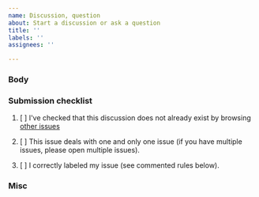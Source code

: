 ```yaml
---
name: Discussion, question
about: Start a discussion or ask a question
title: ''
labels: ''
assignees: ''

---
```


<!-- Any text between such tags will not appear on the issue. -->

### Body

### Submission checklist

1. [ ] I've checked that this discussion does not already exist by browsing
   [other issues](https://github.com/dEAduction/dEAduction/issues)
2. [ ] This issue deals with one and only one issue (if you have multiple
   issues, please open multiple issues).
3. [ ] I correctly labeled my issue (see commented rules below).

   <!-- Include one and only one of the following Area labels:
   - area::code
   - area::courses files
   - area::doc
   - area::install
   - area::snippets
   - area::teaching
   - area::tests
   - area::tools
   - area::ui

   Also one and only one of the following Type labels:
   - type::discussion
   - type::question
   -->

### Misc

<!-- Optional. Additional info. Delete the title if you leave this section
empty.-->
